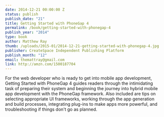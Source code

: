 ```yaml
--- 
date: 2014-12-21 00:00:00 Z
status: publish
publish_date: "21"
title: Getting Started with PhoneGap 4
permalink: /book/getting-started-with-phonegap-4
publish_year: "2014"
type: book
author: Matthew Ray
thumb: /uploads/2015-01/2014-12-21-getting-started-with-phonegap-4.jpg
publisher: CreateSpace Independent Publishing Platform
publish_month: "12"
email: themattray@gmail.com
link: http://amzn.com/1500187704
---
```


For the web developer who is ready to get into mobile app development, Getting Started with PhoneGap 4 guides readers through the intimidating task of preparing their system and beginning the journey into hybrid mobile app development with the PhoneGap framework. Also included are tips on selecting appropriate UI frameworks, working through the app generation and build processes, integrating plug-ins to make apps more powerful, and troubleshooting if things don't go as planned.
